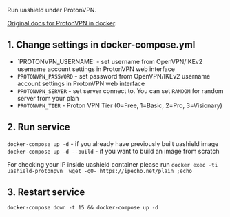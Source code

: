 Run uashield under ProtonVPN.

[Original docs for ProtonVPN in docker](https://tprasadtp.github.io/protonvpn-docker/#/README).

## 1. Change settings in docker-compose.yml 
- `PROTONVPN_USERNAME: - set username from OpenVPN/IKEv2 username account settings in ProtonVPN web interface
- `PROTONVPN_PASSWORD` - set password from OpenVPN/IKEv2 username account settings in ProtonVPN web interface
- `PROTONVPN_SERVER` - set server connect to. You can set `RANDOM` for random server from your plan
- `PROTONVPN_TIER` - Proton VPN Tier (0=Free, 1=Basic, 2=Pro, 3=Visionary)

## 2. Run service

`docker-compose up -d` - if you already have previously built uashield image
`docker-compose up -d --build` - if you want to build an image from scratch

For checking your IP inside uashield container please run `docker exec -ti uashield-protonpvn  wget -qO- https://ipecho.net/plain ;echo`

## 3. Restart service

`docker-compose down -t 15 && docker-compose up -d`

